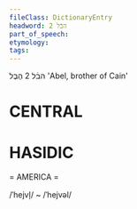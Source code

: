 ```yaml
---
fileClass: DictionaryEntry
headword: הבֿל 2
part_of_speech: 
etymology: 
tags: 
---
```

הבֿל 2
הֶבֶל
'Abel, brother of Cain'

CENTRAL
========

HASIDIC
=======
= AMERICA = 

/ˈhejvl̩/ ~ /ˈhejvəl/

